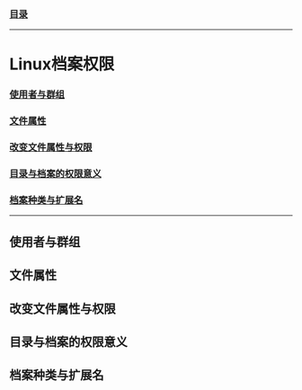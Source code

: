 ### [目录](https://github.com/Letitmiss/Linux-learning/blob/master/README.md)

----
# Linux档案权限

### [使用者与群组](#使用者与群组)
### [文件属性](#文件属性)
### [改变文件属性与权限](#改变文件属性与权限)
### [目录与档案的权限意义](#目录与档案的权限意义)
### [档案种类与扩展名](#档案种类与扩展名)
-------

## 使用者与群组
## 文件属性
## 改变文件属性与权限
## 目录与档案的权限意义
## 档案种类与扩展名

